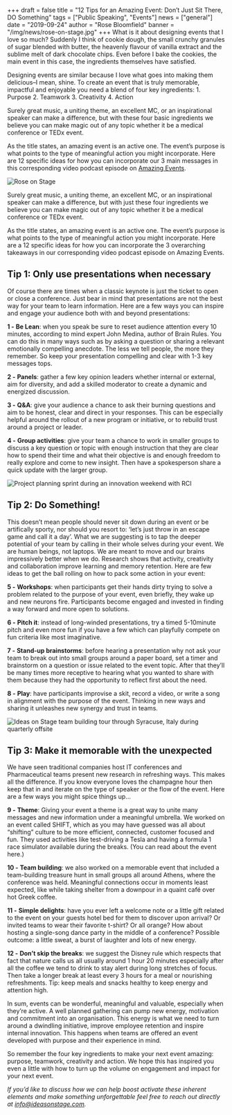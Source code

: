 +++
draft = false
title = "12 Tips for an Amazing Event: Don’t Just Sit There, DO Something"
tags = ["Public Speaking", "Events"]
news = ["general"]
date = "2019-09-24"
author = "Rose Bloomfield"
banner = "/img/news/rose-on-stage.jpg"
+++
What is it about designing events that I love so much? Suddenly I think of cookie dough, the small crunchy granules of sugar blended with butter, the heavenly flavour of vanilla extract and the sublime melt of dark chocolate chips. Even before I bake the cookies, the main event in this case, the ingredients themselves have satisfied. 

Designing events are similar because I love what goes into making them delicious–I mean, shine. To create an event that is truly memorable, impactful and enjoyable you need a blend of four key ingredients: 1. Purpose 2. Teamwork 3. Creativity 4. Action

Surely great music, a uniting theme, an excellent MC, or an inspirational speaker can make a difference, but with these four basic ingredients we believe you can make magic out of any topic whether it be a medical conference or TEDx event.

As the title states, an amazing event is an active one. The event’s purpose is what points to the type of meaningful action you might incorporate. Here are 12 specific ideas for how you can incorporate our 3 main messages in this corresponding video podcast episode on [Amazing Events](https://www.ideasonstage.com/revolution/episode-00008/).

![Rose on Stage ](/img/news/rose-on-stage.jpg)

Surely great music, a uniting theme, an excellent MC, or an inspirational speaker can make a difference, but with just these four ingredients we believe you can make magic out of any topic whether it be a medical conference or TEDx event.

As the title states, an amazing event is an active one. The event’s purpose is what points to the type of meaningful action you might incorporate. Here are a 12 specific ideas for how you can incorporate the 3 overarching takeaways in our corresponding video podcast episode on Amazing Events.

## Tip 1: Only use presentations when necessary

Of course there are times when a classic keynote is just the ticket to open or close a conference. Just bear in mind that presentations are not the best way for your team to learn information. Here are a few ways you can inspire and engage your audience both with and beyond presentations:

**1 -** **Be Lean**: when you speak be sure to reset audience attention every 10 minutes, according to mind expert John Medina, author of Brain Rules. You can do this in many ways such as by asking a question or sharing a relevant emotionally compelling anecdote. The less we tell people, the more they remember. So keep your presentation compelling and clear with 1-3 key messages tops.

**2 -** **Panels**: gather a few key opinion leaders whether internal or external, aim for diversity, and add a skilled moderator to create a dynamic and energized discussion.

**3 -** **Q&A**: give your audience a chance to ask their burning questions and aim to be honest, clear and direct in your responses. This can be especially helpful around the rollout of a new program or initiative, or to rebuild trust around a project or leader.

**4 -** **Group activities**: give your team a chance to work in smaller groups to discuss a key question or topic with enough instruction that they are clear how to spend their time and what their objective is and enough freedom to really explore and come to new insight. Then have a spokesperson share a quick update with the larger group.

![](/img/news/img_3413.jpg "Project planning sprint during an innovation weekend with RCI")

## Tip 2: Do Something!

This doesn’t mean people should never sit down during an event or be artifically sporty, nor should you resort to: ‘let’s just throw in an escape game and call it a day’. What we are suggesting is to tap the deeper potential of your team by calling in their whole selves during your event. We are human beings, not laptops. We are meant to move and our brains impressively better when we do. Research shows that activity, creativity and collaboration improve learning and memory retention. Here are few ideas to get the ball rolling on how to pack some action in your event:

**5 -** **Workshops**: when participants get their hands dirty trying to solve a problem related to the purpose of your event, even briefly, they wake up and new neurons fire. Participants become engaged and invested in finding a way forward and more open to solutions.

**6 -** **Pitch it**: instead of long-winded presentations, try a timed 5-10minute pitch and even more fun if you have a few which can playfully compete on fun criteria like most imaginative. 

**7 -** **Stand-up brainstorms**: before hearing a presentation why not ask your team to break out into small groups around a paper board, set a timer and brainstorm on a question or issue related to the event topic. After that they’ll be many times more receptive to hearing what you wanted to share with them because they had the opportunity to reflect first about the need. 

**8 -** **Play**: have participants improvise a skit, record a video, or write a song in alignment with the purpose of the event. Thinking in new ways and sharing it unleashes new synergy and trust in teams.

![](/img/news/img_5275.jpg "Ideas on Stage team building tour through Syracuse, Italy during quarterly offsite")

## Tip 3: Make it memorable with the unexpected

We have seen traditional companies host IT conferences and Pharmaceutical teams present new research in refreshing ways. This makes all the difference. If you know everyone loves the champagne hour then keep that in and iterate on the type of speaker or the flow of the event. Here are a few ways you might spice things up…

**9 -** **Theme**: Giving your event a theme is a great way to unite many messages and new information under a meaningful umbrella. We worked on an event called SHIFT, which as you may have guessed was all about “shifting” culture to be more efficient, connected, customer focused and fun. They used activities like test-driving a Tesla and having a formula 1 race simulator available during the breaks. (You can read about the event here.)

**10 -** **Team building**: we also worked on a memorable event that included a team-building treasure hunt in small groups all around Athens, where the conference was held. Meaningful connections occur in moments least expected, like while taking shelter from a downpour in a quaint café over hot Greek coffee.

**11 -** **Simple delights**: have you ever left a welcome note or a little gift related to the event on your guests hotel bed for them to discover upon arrival? Or invited teams to wear their favorite t-shirt? Or all orange? How about hosting a single-song dance party in the middle of a conference? Possible outcome: a little sweat, a burst of laughter and lots of new energy. 

**12 -** **Don’t skip the breaks**: we suggest the Disney rule which respects that fact that nature calls us all usually around 1 hour 20 minutes especially after all the coffee we tend to drink to stay alert during long stretches of focus. Then take a longer break at least every 3 hours for a meal or nourishing refreshments. Tip: keep meals and snacks healthy to keep energy and attention high.



In sum, events can be wonderful, meaningful and valuable, especially when they’re active. A well planned gathering can pump new energy, motivation and commitment into an organisation. This energy is what we need to turn around a dwindling initiative, improve employee retention and inspire internal innovation. This happens when teams are offered an event developed with purpose and their experience in mind. 

So remember the four key ingredients to make your next event amazing: purpose, teamwork, creativity and action. We hope this has inspired you even a little with how to turn up the volume on engagement and impact for your next event.

_If you’d like to discuss how we can help boost activate these inherent elements and make something unforgettable feel free to reach out directly at info@ideasonstage.com._
